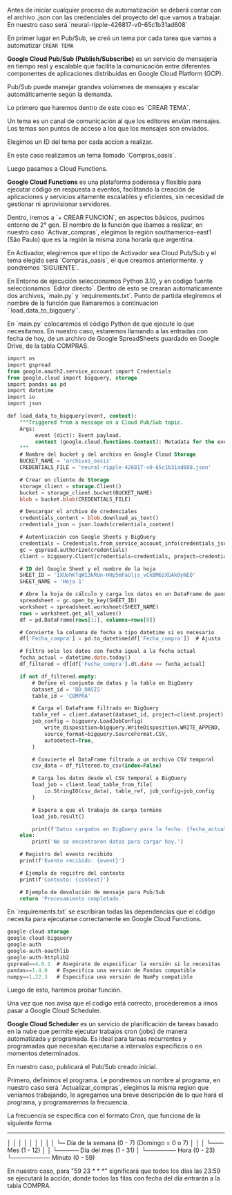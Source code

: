 Antes de iniciar cualquier proceso de automatización se deberá contar con el archivo .json con las credenciales del proyecto del que vamos a trabajar. En nuestro caso será ´neural-ripple-426817-v0-65c1b31ad608´

En primer lugar en Pub/Sub, se creó un tema por cada tarea que vamos a automatizar `CREAR TEMA`

**Google Cloud Pub/Sub (Publish/Subscribe)** es un servicio de mensajería en tiempo real y escalable que facilita la comunicación entre diferentes componentes de aplicaciones distribuidas en Google Cloud Platform (GCP).

Pub/Sub puede manejar grandes volúmenes de mensajes y escalar automáticamente según la demanda.

Lo primero que haremos dentro de este coso es ´CREAR TEMA´.

Un tema es un canal de comunicación al que los editores envían mensajes. Los temas son puntos de acceso a los que los mensajes son enviados.

Elegimos un ID del tema por cada accion a realizar.

En este caso realizamos un tema llamado ´Compras_oasis´.

Luego pasamos a Cloud Functions. 

**Google Cloud Functions** es una plataforma poderosa y flexible para ejecutar código en respuesta a eventos, facilitando la creación de aplicaciones y servicios altamente escalables y eficientes, sin necesidad de gestionar ni aprovisionar servidores.

Dentro, iremos a ´+ CREAR FUNCION´,  en aspectos básicos, pusimos entorno de 2° gen. El nombre de la función que ibamos a realizar, en nuestro caso ´Activar_compras´, elegimos la región southamerica-east1 (São Paulo) que es la región la misma zona horaria que argentina. 

En Activador, elegiremos que el tipo de Activador sea Cloud Pub/Sub y el tema elegido será ´Compras_oasis´, el que creamos anteriormente.
 y pondremos ´SIGUIENTE´.

En Entorno de ejecución seleccionamos Python 3.10, y en codigo fuente seleccionamos ´Editor directo´.
Dentro de esto se crearan automaticamente dos archivos, ´main.py´ y ´requirements.txt´.
Punto de partida elegiremos el nombre de la función que llamaremos a continuacion ¨load_data_to_bigquery¨.

En ´main.py´ colocaremos el código Python de que ejecute lo que necesitamos. En nuestro caso, estaremos llamando a las entradas con fecha de hoy, de un archivo de Google SpreadSheets guardado en Google Drive, de la tabla COMPRAS. 


```sql
import os
import gspread
from google.oauth2.service_account import Credentials
from google.cloud import bigquery, storage
import pandas as pd
import datetime
import io
import json

def load_data_to_bigquery(event, context):
    """Triggered from a message on a Cloud Pub/Sub topic.
    Args:
         event (dict): Event payload.
         context (google.cloud.functions.Context): Metadata for the event.
    """
    # Nombre del bucket y del archivo en Google Cloud Storage
    BUCKET_NAME = 'archivos_oasis'
    CREDENTIALS_FILE = 'neural-ripple-426817-v0-65c1b31ad608.json'

    # Crear un cliente de Storage
    storage_client = storage.Client()
    bucket = storage_client.bucket(BUCKET_NAME)
    blob = bucket.blob(CREDENTIALS_FILE)

    # Descargar el archivo de credenciales
    credentials_content = blob.download_as_text()
    credentials_json = json.loads(credentials_content)

    # Autenticación con Google Sheets y BigQuery
    credentials = Credentials.from_service_account_info(credentials_json)
    gc = gspread.authorize(credentials)
    client = bigquery.Client(credentials=credentials, project=credentials.project_id)

    # ID del Google Sheet y el nombre de la hoja
    SHEET_ID = '1XUohKTqW13kRUn-HHp5mFaUljs_vCkBM6zXGAk0yNEQ'
    SHEET_NAME = 'Hoja 1'

    # Abre la hoja de cálculo y carga los datos en un DataFrame de pandas
    spreadsheet = gc.open_by_key(SHEET_ID)
    worksheet = spreadsheet.worksheet(SHEET_NAME)
    rows = worksheet.get_all_values()
    df = pd.DataFrame(rows[1:], columns=rows[0])

    # Convierte la columna de fecha a tipo datetime si es necesario
    df['Fecha_compra'] = pd.to_datetime(df['Fecha_compra'])  # Ajusta 'fecha' al nombre real de tu columna de fecha

    # Filtra solo los datos con fecha igual a la fecha actual
    fecha_actual = datetime.date.today()
    df_filtered = df[df['Fecha_compra'].dt.date == fecha_actual]

    if not df_filtered.empty:
        # Define el conjunto de datos y la tabla en BigQuery
        dataset_id = 'BD_OASIS'
        table_id = 'COMPRA'

        # Carga el DataFrame filtrado en BigQuery
        table_ref = client.dataset(dataset_id, project=client.project).table(table_id)
        job_config = bigquery.LoadJobConfig(
            write_disposition=bigquery.WriteDisposition.WRITE_APPEND,
            source_format=bigquery.SourceFormat.CSV,
            autodetect=True,
        )

        # Convierte el DataFrame filtrado a un archivo CSV temporal
        csv_data = df_filtered.to_csv(index=False)

        # Carga los datos desde el CSV temporal a BigQuery
        load_job = client.load_table_from_file(
            io.StringIO(csv_data), table_ref, job_config=job_config
        )

        # Espera a que el trabajo de carga termine
        load_job.result()

        print(f'Datos cargados en BigQuery para la fecha: {fecha_actual}')
    else:
        print('No se encontraron datos para cargar hoy.')

    # Registro del evento recibido
    print(f'Evento recibido: {event}')

    # Ejemplo de registro del contexto
    print(f'Contexto: {context}')

    # Ejemplo de devolución de mensaje para Pub/Sub
    return 'Procesamiento completado.'
```

En ´requirements.txt´  se escribiran todas las dependencias que el código necesita para ejecutarse correctamente en Google Cloud Functions. 


```sql
google-cloud-storage
google-cloud-bigquery
google-auth
google-auth-oauthlib
google-auth-httplib2
gspread==4.0.1  # Asegúrate de especificar la versión si lo necesitas
pandas==1.4.0   # Especifica una versión de Pandas compatible
numpy==1.22.3   # Especifica una versión de NumPy compatible
```

Luego de esto, haremos probar función.



Una vez que nos avisa que el codigo está correcto, procederemos a irnos pasar a Google Cloud Scheduler.


**Google Cloud Scheduler** es un servicio de planificación de tareas basado en la nube que permite ejecutar trabajos cron (jobs) de manera automatizada y programada. Es ideal para tareas recurrentes y programadas que necesitan ejecutarse a intervalos específicos o en momentos determinados.

En nuestro caso, publicará el Pub/Sub creado inicial. 


Primero, definimos el programa.
Le pondremos un nombre al programa, en nuestro caso será ´Actualizar_compras´, elegimos la misma region que veniamos trabajando, le agregamos una breve descripción de lo que hará el programa, y programaremos la frecuencia.

La frecuencia se especifica con el formato Cron, que funciona de la siguiente  forma

* * * * *
│ │ │ │ │
│ │ │ │ └─ Día de la semana (0 - 7) (Domingo = 0 o 7)
│ │ │ └─── Mes (1 - 12)
│ │ └───── Día del mes (1 - 31)
│ └─────── Hora (0 - 23)
└───────── Minuto (0 - 59)


En nuestro caso, para "59 23 * * *" significará que todos los días las 23:59 se ejecutará la acción, donde todos las filas con fecha del dia entrarán a la tabla COMPRA. 
